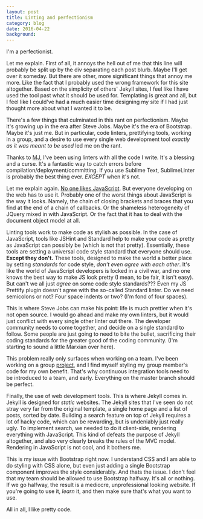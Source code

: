 ```yaml
---
layout: post
title: Linting and perfectionism
category: blog 
date: 2016-04-22
background: 
---
```


I'm a perfectionist.

Let me explain. First of all, it annoys the hell out of me that this line will probably be split up by the div separating each post blurb. Maybe I'll get over it someday. But there are other, more significant things that annoy me more. Like the fact that I probably used the wrong framework for this site altogether. Based on the simplicity of others' Jekyll sites, I feel like I have used the tool past what it should be used for. Templating is great and all, but I feel like I could've had a much easier time designing my site if I had just thought more about what I wanted it to be.

There's a few things that culminated in this rant on perfectionism. Maybe it's growing up in the era after Steve Jobs. Maybe it's the era of Bootstrap. Maybe it's just me. But in particular, code linters, prettifying tools, working in a group, and a desire to use every single web development tool *exactly as it was meant to be used* led me on the rant.

Thanks to [MJ](https://github.com/maxjacobson), I've been using linters with all the code I write. It's a blessing and a curse. It's a fantastic way to catch errors before compilation/deployment/committing. If you use Sublime Text, SublimeLinter is probably the best thing ever. *EXCEPT* when it's not.

Let me explain again. [No one likes JavaScript](/blog/2016/03/everyone-hates-javascript). But everyone developing on the web has to use it. Probably one of the worst things about JavaScript is the way it looks. Namely, the chain of closing brackets and braces that you find at the end of a chain of callbacks. Or the shameless heterogeneity of JQuery mixed in with JavaScript. Or the fact that it has to deal with the document object model at all.

Linting tools work to make code as stylish as possible. In the case of JavaScript, tools like JSHint and Standard help to make your code as pretty as JavaScript can possibly be (which is not that pretty). Essentially, these tools are setting a universal code style standard that everyone should use. **Except they don't.** These tools, designed to make the world a better place by setting *standards* for code style, *don't even agree with each other*. It's like the world of JavaScript developers is locked in a civil war, and no one knows the best way to make JS look pretty (I mean, to be fair, it isn't easy). But can't we all just *agree* on some code style standards??? Even my JS Prettify plugin doesn't agree with the so-called Standard linter. Do we need semicolons or not? Four space indents or two? (I'm fond of four spaces).

This is where Steve Jobs can make his point: life is much prettier when it's not open source. I would go ahead and make my own linters, but it would just conflict with every single other linter out there. The developer community needs to come together, and decide on a single standard to follow. Some people are just going to need to bite the bullet, sacrificing their coding standards for the greater good of the coding community. (I'm starting to sound a little Marxian over here).

This problem really only surfaces when working on a team. I've been working on a group [project](/projects/2016/03/tufts-dining-api), and I find myself styling my group member's code for my own benefit. That's why continuous integration tools need to be introduced to a team, and early. Everything on the master branch should be perfect. 

Finally, the use of web development tools. This is where Jekyll comes in. Jekyll is designed for *static* websites. The Jekyll sites that I've seen do not stray very far from the original template, a single home page and a list of posts, sorted by date. Building a search feature on top of Jekyll requires a lot of hacky code, which can be rewarding, but is undeniably just really ugly. To implement search, we needed to do it client-side, rendering everything with JavaScript. This kind of defeats the purpose of Jekyll altogether, and also very clearly breaks the rules of the MVC model. Rendering in JavaScript is not cool, and it bothers me.

This is my issue with Bootstrap right now. I understand CSS and I am able to do styling with CSS alone, but even just adding a single Bootstrap component improves the style considerably. And thats the issue. I don't feel that my team should be allowed to use Bootstrap halfway. It's all or nothing. If we go halfway, the result is a mediocre, unprofessional looking website. If you're going to use it, *learn* it, and then make sure that's what you want to use.

All in all, I like pretty code.
